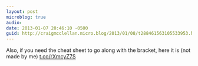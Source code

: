 ```yaml
---
layout: post
microblog: true
audio: 
date: 2013-01-07 20:46:10 -0500
guid: http://craigmcclellan.micro.blog/2013/01/08/t288461563105533953.html
---
```

Also, if you need the cheat sheet to go along with the bracket, here it is (not made by me) [t.co/rXmcyZ7S](https://t.co/rXmcyZ7S)
